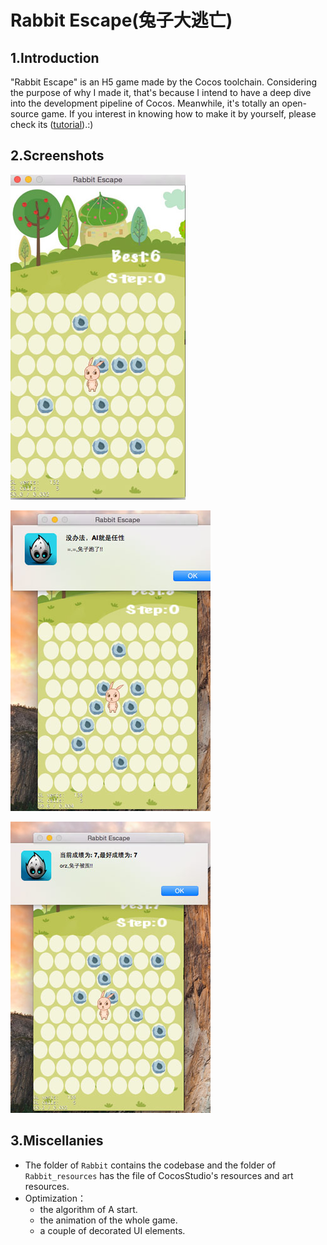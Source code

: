 # Rabbit Escape(兔子大逃亡)
## 1.Introduction<a name="link"/>
"Rabbit Escape" is an H5 game made by the Cocos toolchain. Considering the purpose of why I made it,  that's because I intend to have a deep dive into the development pipeline of Cocos. Meanwhile, it's totally an open-source game. If you interest in knowing how to make it by yourself,  please check its ([tutorial](http://cn.cocos2d-x.org/tutorial/lists?id=135)).:)
## 2.Screenshots<a name="pic"/>

![](https://github.com/Tezika/ImageCache/blob/master/Rabbit_Ecape/p1.jpg)

![](https://github.com/Tezika/ImageCache/blob/master/Rabbit_Ecape/p2.jpg)

![](https://github.com/Tezika/ImageCache/blob/master/Rabbit_Ecape/p3.jpg)

## 3.Miscellanies<a name="dot"/>
*  The folder of `Rabbit` contains the codebase and the folder of `Rabbit_resources` has the file of CocosStudio's resources and art resources.
* Optimization： 
  * the algorithm of A start. 
  * the animation of the whole game. 
  * a couple of decorated UI elements. 
 

